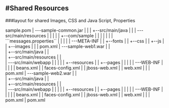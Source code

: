 #Shared Resources
------------------

###layout for shared Images, CSS and Java Script, Properties


sample.pom
|
---sample-common.jar
|	|
|	+--src/main/java
|	|
|	---src/main/resources
|	|	|
|	|	+--com/sample
|	|	|	|
|	|	|	```messages.properties``
|	|	|
|	|	---META-INF
|	|		+--fonts
|	|		+--css
|	|		+--js
|	|		+--images
|	|
|	pom.xml
|
---sample-web1.war
|	|	
|	+--src/main/java
|	|	
|	+--src/main/resources
|	|	
|	---src/main/webapp
|	|	|
|	|	+--resources
|	|	+--pages
|	|	|
|	|	---WEB-INF
|	|		|
|	|		beans.xml
|	|		faces-config.xml
|	|		jboss-web.xml
|	|		web.xml
|	|
|	pom.xml
|
---sample-web2.war
|	|	
|	+--src/main/java
|	|	
|	+--src/main/resources
|	|	
|	---src/main/webapp
|	|	|
|	|	+--resources
|	|	+--pages
|	|	|
|	|	---WEB-INF
|	|		|
|	|		beans.xml
|	|		faces-config.xml
|	|		jboss-web.xml
|	|		web.xml
|	|
|	pom.xml
|
pom.xml
